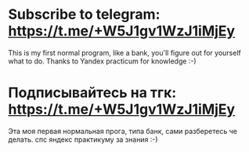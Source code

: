 # Subscribe to telegram: https://t.me/+W5J1gv1WzJ1iMjEy
This is my first normal program, like a bank, you'll figure out for yourself what to do.
Thanks to Yandex practicum for knowledge :-)

# Подписывайтесь на тгк: https://t.me/+W5J1gv1WzJ1iMjEy
Эта моя первая нормальная прога, типа банк, сами разберетесь че делать.
спс яндекс практикуму за знания :-)
